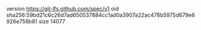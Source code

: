 version https://git-lfs.github.com/spec/v1
oid sha256:59bd21c6c26d7ad650537884cc1ad0a3907a22ac478b5975d679e6926e758b81
size 14077

